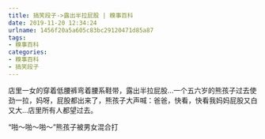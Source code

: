 ```yaml
---
title: 搞笑段子->露出半拉屁股 | 糗事百科
date: 2019-11-20 12:34:24
urlname: 1456f20a5a605c83bc29120471d85a87
tags: 
- 糗事百科
categories:
- 糗事百科
- 搞笑段子
---
```

店里一女的穿着低腰裤弯着腰系鞋带，露出半拉屁股…一个五六岁的熊孩子过去使劲一拉，妈呀，屁股都出来了，熊孩子大声喊：爸爸，快看，快看我妈妈屁股又白又大…店里所有人都望过去。

“啪～啪～啪～”熊孩子被男女混合打


